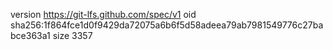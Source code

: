 version https://git-lfs.github.com/spec/v1
oid sha256:1f864fce1d0f9429da72075a6b6f5d58adeea79ab7981549776c27babce363a1
size 3357
